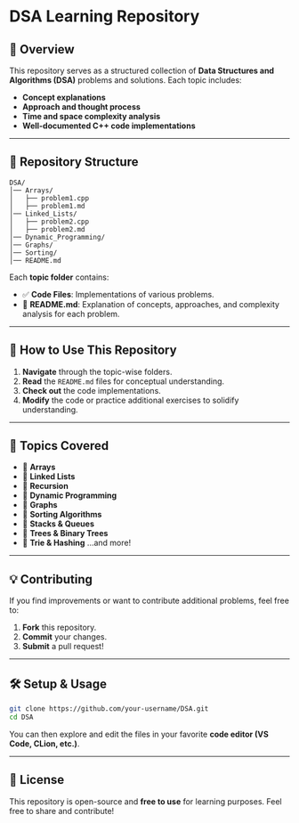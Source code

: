# DSA Learning Repository

## 📌 Overview
This repository serves as a structured collection of **Data Structures and Algorithms (DSA)** problems and solutions. Each topic includes:
- **Concept explanations**
- **Approach and thought process**
- **Time and space complexity analysis**
- **Well-documented C++ code implementations**

---

## 📂 Repository Structure
```
DSA/
│── Arrays/
│   ├── problem1.cpp
│   ├── problem1.md
│── Linked_Lists/
│   ├── problem2.cpp
│   ├── problem2.md
│── Dynamic_Programming/
│── Graphs/
│── Sorting/
│── README.md
```
Each **topic folder** contains:
- ✅ **Code Files**: Implementations of various problems.
- 📄 **README.md**: Explanation of concepts, approaches, and complexity analysis for each problem.

---

## 🚀 How to Use This Repository
1. **Navigate** through the topic-wise folders.
2. **Read** the `README.md` files for conceptual understanding.
3. **Check out** the code implementations.
4. **Modify** the code or practice additional exercises to solidify understanding.

---

## 📖 Topics Covered
- 📌 **Arrays**
- 📌 **Linked Lists**
- 📌 **Recursion**
- 📌 **Dynamic Programming**
- 📌 **Graphs**
- 📌 **Sorting Algorithms**
- 📌 **Stacks & Queues**
- 📌 **Trees & Binary Trees**
- 📌 **Trie & Hashing**
...and more!

---

## 💡 Contributing
If you find improvements or want to contribute additional problems, feel free to:
1. **Fork** this repository.
2. **Commit** your changes.
3. **Submit** a pull request!

---

## 🛠️ Setup & Usage
```sh
git clone https://github.com/your-username/DSA.git
cd DSA
```
You can then explore and edit the files in your favorite **code editor (VS Code, CLion, etc.)**.

---

## 📜 License
This repository is open-source and **free to use** for learning purposes. Feel free to share and contribute!


